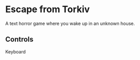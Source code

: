 # Escape from Torkiv

A text horror game where you wake up in an unknown house.

## Controls

Keyboard
